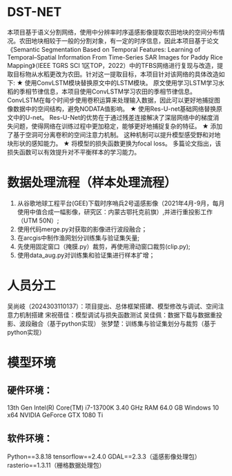 # DST-NET
本项目基于语义分割网络，使用中分辨率时序遥感影像提取农田地块的空间分布情况。农田地块相较于一般的分割对象，有一定的时序信息，因此本项目基于论文《Semantic Segmentation Based on Temporal  Features: Learning of Temporal–Spatial  Information From Time-Series SAR  Images for Paddy Rice Mapping》（IEEE TGRS SCI 1区TOP，2022）中的TFBS网络进行复现与改造，提取目标物从水稻更改为农田。针对这一提取目标，本项目针对该网络的具体改造如下:
★ 使用ConvLSTM模块替换原文中的LSTM模块。
原文使用学习LSTM学习水稻的季相节律信息，本项目使用ConvLSTM学习农田的季相节律信息。ConvLSTM在每个时间步使用卷积运算来处理输入数据，因此可以更好地捕捉图像数据中的空间结构，避免NODATA值影响。
★ 使用Res-U-net基础网络替换原文中的U-net。
Res-U-Net的优势在于通过残差连接解决了深层网络中的梯度消失问题，使得网络在训练过程中更加稳定，能够更好地捕捉复杂的特征。
★ 添加了基于空洞可分离卷积的空间注意力机制。
这种机制可以提升模型感受野和对地块形状的感知能力。
★ 将模型的损失函数更换为focal loss。
多篇论文指出，该损失函数可以有效提升对不平衡样本的学习能力。

# 数据处理流程（样本处理流程）
1. 从谷歌地球工程平台(GEE)下载时序哨兵2号遥感影像（2021年4月-9月，每月使用中值合成一幅影像，研究区：内蒙古鄂托克前旗）,并进行重投影工作（UTM 50N）;
2. 使用代码merge.py对获取的影像进行波段融合；
3. 在arcgis中制作渔网划分训练集与验证集矢量;
4. 先使用固定窗口（掩膜.py）裁剪，再使用滑动窗口裁剪(clip.py);
5. 使用data_aug.py对训练集和验证集进行样本扩增；

# 人员分工
吴尚岐（2024303110137）：项目提出、总体框架搭建、模型修改与调试、空间注意力机制搭建
宋祝蓓佳：模型调试与损失函数测试
吴佳佩：数据下载与数据重投影、波段融合（基于python实现）
张梦楚：训练集与验证集划分与裁剪（基于python实现）

# 模型环境
## 硬件环境：
13th Gen Intel(R) Core(TM) i7-13700K   3.40 GHz
RAM 64.0 GB
Windows 10 x64
NVIDIA GeForce GTX 1080 Ti
## 软件环境：
Python==3.8.18
tensorflow==2.4.0
GDAL==2.3.3（遥感影像处理包）
rasterio==1.3.11（栅格数据处理包）
